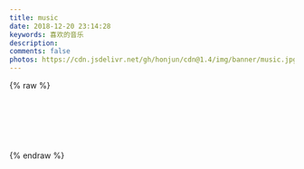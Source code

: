 ```yaml
---
title: music
date: 2018-12-20 23:14:28
keywords: 喜欢的音乐
description: 
comments: false
photos: https://cdn.jsdelivr.net/gh/honjun/cdn@1.4/img/banner/music.jpg
---
```

{% raw %}
<meting-js
  server="netease"
  type="playlist"
  id="410698430"
  mutex="true">
</meting-js>

<br>

<meting-js
  server="netease"
  type="playlist"
  id="6748556286"
  mutex="true">
</meting-js>

<br>

<meting-js
  server="netease"
  type="playlist"
  id="3034440082"
  mutex="true">
</meting-js>

<br>

<meting-js
  server="netease"
  type="playlist"
  id="4976794143"
  mutex="true">
</meting-js>

{% endraw %}